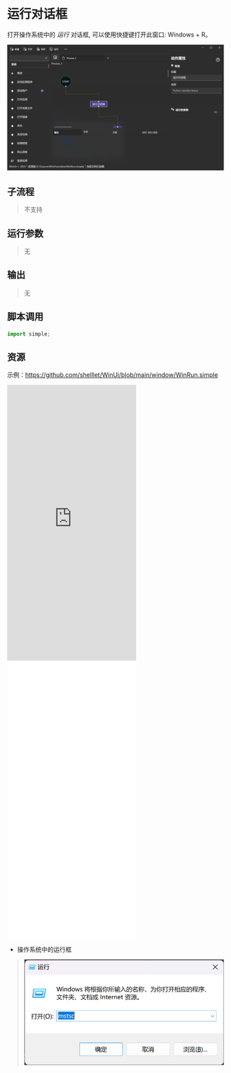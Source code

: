 # 运行对话框 
打开操作系统中的 *运行* 对话框, 可以使用快捷键打开此窗口: Windows + R。

![WinRun](./images/08.png ':size=90%')

## 子流程
> 不支持


## 运行参数

> 无


## 输出
> 无


## 脚本调用

```python
import simple;

```

## 资源

示例：https://github.com/shelllet/WinUi/blob/main/window/WinRun.simple

<iframe type="text/html" height="640px" src="https://www.youtube.com/embed/cfCYFW7Kjow" frameborder="0"></iframe>

<iframe src="//player.bilibili.com/player.html?bvid=BV15m4y1N7L3&page=1&autoplay=0" height='640px' scrolling="no" border="0" frameborder="no" framespacing="0" allowfullscreen="true"></iframe>

*   操作系统中的运行框
  >  ![操作系统中的运行框](./images/01.png ':size=40%')
